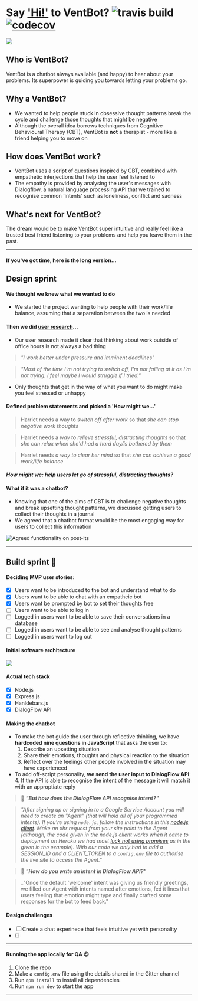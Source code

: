 # Say ['Hi!'](https://vent-bot.herokuapp.com/) to VentBot? ![travis build](https://travis-ci.org/fac-14/Vent-Bot.svg?branch=master) [![codecov](https://codecov.io/gh/fac-14/Vent-Bot/branch/master/graph/badge.svg)](https://codecov.io/gh/fac-14/Vent-Bot)

![](https://i.imgur.com/JPIISdQ.gif)

## Who is VentBot?
VentBot is a chatbot always available (and happy) to hear about your problems. Its superpower is guiding you towards letting your problems go.

## Why a VentBot? 
* We wanted to help people stuck in obsessive thought patterns break the cycle and challenge those thoughts that might be negative
* Although the overall idea borrows techniques from Cognitive Behavioural Therapy (CBT), VentBot is **not** a therapist - more like a friend helping you to move on

## How does VentBot work?
* VentBot uses a script of questions inspired by CBT, combined with empathetic interjections that help the user feel listened to
* The empathy is provided by analysing the user's messages with Dialogflow, a natural language processing API that we trained to recognise common 'intents' such as loneliness, conflict and sadness   

## What's next for VentBot?
The dream would be to make VentBot super intuitive and really feel like a trusted best friend listening to your problems and help you leave them in the past. 

---

#### If you've got time, here is the long version...  
 
## Design sprint  
#### We thought we knew what we wanted to do 
* We started the project wanting to help people with their work/life balance, assuming that a separation between the two is needed

#### Then we did [user research](https://hackmd.io/9TG94oQHRQSr_ehF9W2XQQ)...
* Our user research made it clear that thinking about work outside of office hours is not always a bad thing

> _"I work better under pressure and imminent deadlines"_

> _"Most of the time I'm not trying to switch off, I'm not failing at it as I'm not trying. I feel maybe I would struggle if I tried."_

* Only thoughts that get in the way of what you want to do might make you feel stressed or unhappy


#### Defined problem statements and picked a 'How might we...'

> Harriet needs a way to _switch off after work_ so that _she can stop negative work thoughts_ 

> Harriet needs a _way to relieve stressful, distracting thoughts_ so that _she can relax when she'd had a hard day/is bothered by them_

> Harriet needs _a way to clear her mind_ so that _she can achieve a good work/life balance_

#### _How might we: help users let go of stressful, distracting thoughts?_

#### What if it was a chatbot?
* Knowing that one of the aims of CBT is to challenge negative thoughts and break upsetting thought patterns, we discussed getting users to collect their thoughts in a journal 
* We agreed that a chatbot format would be the most engaging way for users to collect this information

![Agreed functionality on post-its](https://i.imgur.com/9VazOQk.jpg)

---

## Build sprint :wrench:

#### Deciding MVP user stories:
- [x] Users want to be introduced to the bot and understand what to do
- [x] Users want to be able to chat with an empatheic bot
- [x] Users want be prompted by bot to set their thoughts free  
- [ ] Users want to be able to log in 
- [ ] Logged in users want to be able to save their conversations in a database
- [ ] Logged in users want to be able to see and analyse thought patterns
- [ ] Logged in users want to log out   

#### Initial software architecture
![](https://i.imgur.com/U8rke5e.jpg)

#### Actual tech stack
- [x] Node.js
- [x] Express.js
- [x] Hanldebars.js
- [x] DialogFlow API

#### Making the chatbot
* To make the bot guide the user through reflective thinking, we have **hardcoded nine questions in JavaScript** that asks the user to:  
  1. Describe an upsetting situation
  2. Share their emotions, thoughts and physical reaction to the situation 
  3. Reflect over the feelings other people involved in the situation may have experienced
* To add off-script personality, **we send the user input to DialogFlow API**: 
  4. If the API is able to recognise the intent of the message it will match it with an approptiate reply
 
 > :thinking: **_"But how does the DialogFlow API recognise intent?"_**  
 
 > _"After signing up or signing in to a Google Service Account you will need to create an "Agent" (that will hold all of your programmed intents). If you're using `node.js`, follow the instructions in this [node.js client](googleapis/nodejs-dialogflow). Make an xhr request from your site point to the Agent (although, the code given in the node.js client works when it came to deployment on Heroku we had most [luck not using promises](https://github.com/fac-14/Vent-Bot/blob/master/src/controllers/routes/message.js) as in the given in the example). With our code we only had to add a SESSION_ID and a CLIENT_TOKEN to a `config.env` file to authorise the live site to access the Agent."_

 > :thinking: **_"How do you write an intent in DialogFlow API?"_**

> _"Once the default 'welcome' intent was giving us friendly greetings, we filled our Agent with intents named after emotions, fed it lines that users feeling that emotion might type and finally crafted some responses for the bot to feed back."


#### Design challenges
- [ ] Create a chat experinece that feels intuitive yet with personality
- [ ] 


---

#### Running the app locally for QA :wink:
 1. Clone the repo
 2. Make a `config.env` file using the details shared in the Gitter channel
 3. Run `npm install` to install all dependencies
 4. Run `npm run dev` to start the app
 
---
